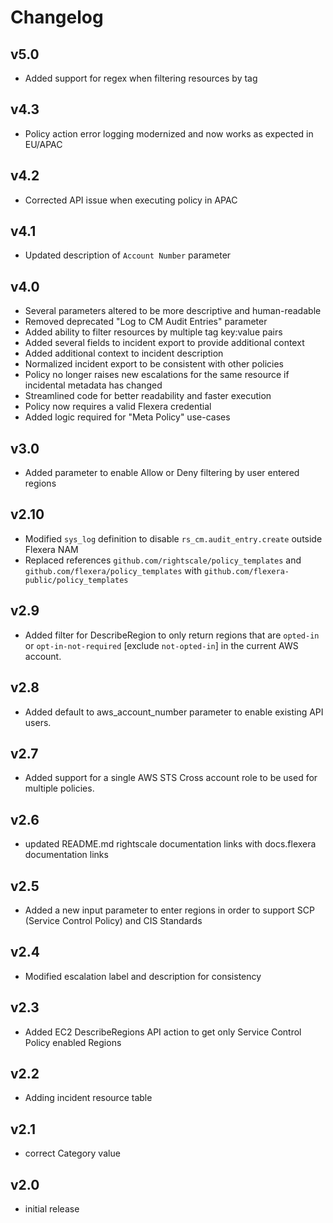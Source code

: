 # Changelog

## v5.0

- Added support for regex when filtering resources by tag

## v4.3

- Policy action error logging modernized and now works as expected in EU/APAC

## v4.2

- Corrected API issue when executing policy in APAC

## v4.1

- Updated description of `Account Number` parameter

## v4.0

- Several parameters altered to be more descriptive and human-readable
- Removed deprecated "Log to CM Audit Entries" parameter
- Added ability to filter resources by multiple tag key:value pairs
- Added several fields to incident export to provide additional context
- Added additional context to incident description
- Normalized incident export to be consistent with other policies
- Policy no longer raises new escalations for the same resource if incidental metadata has changed
- Streamlined code for better readability and faster execution
- Policy now requires a valid Flexera credential
- Added logic required for "Meta Policy" use-cases

## v3.0

- Added parameter to enable Allow or Deny filtering by user entered regions

## v2.10

- Modified `sys_log` definition to disable `rs_cm.audit_entry.create` outside Flexera NAM
- Replaced references `github.com/rightscale/policy_templates` and `github.com/flexera/policy_templates` with `github.com/flexera-public/policy_templates`

## v2.9

- Added filter for DescribeRegion to only return regions that are `opted-in` or `opt-in-not-required` [exclude `not-opted-in`] in the current AWS account.

## v2.8

- Added default to aws_account_number parameter to enable existing API users.

## v2.7

- Added support for a single AWS STS Cross account role to be used for multiple policies.

## v2.6

- updated README.md rightscale documentation links with docs.flexera documentation links

## v2.5

- Added a new input parameter to enter regions in order to support SCP (Service Control Policy) and CIS Standards

## v2.4

- Modified escalation label and description for consistency

## v2.3

- Added EC2 DescribeRegions API action to get only Service Control Policy enabled Regions

## v2.2

- Adding incident resource table

## v2.1

- correct Category value

## v2.0

- initial release
